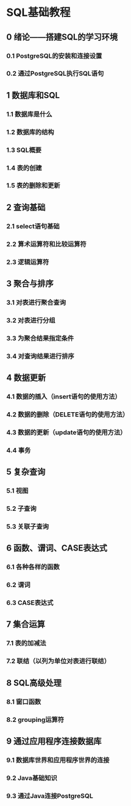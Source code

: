 # SQL基础教程

## 0 绪论——搭建SQL的学习环境

### 0.1 PostgreSQL的安装和连接设置

### 0.2 通过PostgreSQL执行SQL语句

## 1 数据库和SQL

### 1.1 数据库是什么

### 1.2 数据库的结构

### 1.3 SQL概要

### 1.4 表的创建

### 1.5 表的删除和更新

## 2 查询基础

### 2.1 select语句基础

### 2.2 算术运算符和比较运算符

### 2.3 逻辑运算符

## 3 聚合与排序

### 3.1 对表进行聚合查询

### 3.2 对表进行分组

### 3.3 为聚合结果指定条件

### 3.4 对查询结果进行排序

## 4 数据更新

### 4.1 数据的插入（insert语句的使用方法）

### 4.2 数据的删除（DELETE语句的使用方法）

### 4.3 数据的更新（update语句的使用方法）

### 4.4 事务

## 5 复杂查询

### 5.1 视图

### 5.2 子查询

### 5.3 关联子查询

## 6 函数、谓词、CASE表达式

### 6.1 各种各样的函数

### 6.2 谓词

### 6.3 CASE表达式

## 7 集合运算

### 7.1 表的加减法

### 7.2 联结（以列为单位对表进行联结）

## 8 SQL高级处理

### 8.1 窗口函数

### 8.2 grouping运算符

## 9 通过应用程序连接数据库

### 9.1 数据库世界和应用程序世界的连接

### 9.2 Java基础知识

### 9.3 通过Java连接PostgreSQL

